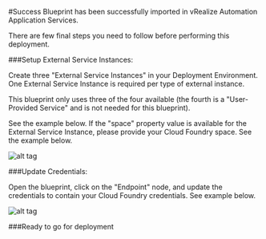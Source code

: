 #Success
Blueprint has been successfully imported in vRealize Automation Application Services. 

There are  few final steps you need to follow before performing this deployment.

###Setup External Service Instances:

Create three "External Service Instances" in your Deployment Environment.  One External Service Instance is required per type of external instance.  

This blueprint only uses three of the four available (the fourth is a "User-Provided Service" and is not needed for this blueprint).

See the example below.  If the "space" property value is available for the External Service Instance, please provide your Cloud Foundry space.  See the example below.

![alt tag](https://raw.github.com/vmware-applicationdirector/solutions-import-6/Spring-Trader-BP-v1.0.0/screen1.png)

	
###Update Credentials:

Open the blueprint, click on the "Endpoint" node, and update the credentials to contain your Cloud Foundry credentials.  See example below.

![alt tag](https://raw.github.com/vmware-applicationdirector/solutions-import-6/Spring-Trader-BP-v1.0.0/screen2.png)

###Ready to go for deployment



 








